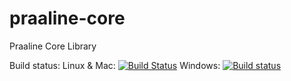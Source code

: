 # praaline-core
Praaline Core Library

Build status: Linux & Mac: [![Build Status](https://travis-ci.org/praaline/praaline-core.svg?branch=untagged-ecd8a3d88c3e057c1705)](https://travis-ci.org/praaline/praaline-core) Windows: [![Build status](https://ci.appveyor.com/api/projects/status/0h4xpumhcaqjuukx?svg=true)](https://ci.appveyor.com/project/praaline/praaline-core)

